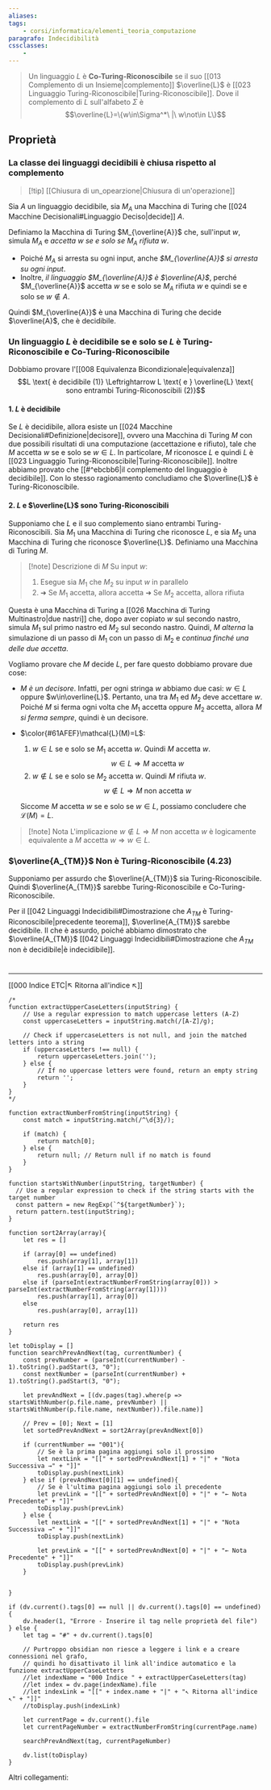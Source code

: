 ```yaml
---
aliases:
tags:
    - corsi/informatica/elementi_teoria_computazione
paragrafo: Indecidibilità
cssclasses:
    - 
---
```


> Un linguaggio $L$ è **Co-Turing-Riconoscibile** se il suo [[013 Complemento di un Insieme|complemento]] $\overline{L}$ è [[023 Linguaggio Turing-Riconoscibile|Turing-Riconoscibile]]. Dove il complemento di $L$ sull'alfabeto $\Sigma$ è $$\overline{L}=\{w\in\Sigma^*\ |\ w\not\in L\}$$


## Proprietà

### La classe dei linguaggi decidibili è chiusa rispetto al complemento

> [!tip] [[Chiusura di un_opearzione|Chiusura di un'operazione]]

Sia $A$ un linguaggio decidibile, sia $M_A$ una Macchina di Turing che [[024 Macchine Decisionali#Linguaggio Deciso|decide]] $A$.

Definiamo la Macchina di Turing $M_{\overline{A}}$ che, sull'input $w$, simula $M_A$ e _accetta $w$ se e solo se $M_A$ rifiuta $w$_.

-   Poiché $M_A$ si arresta su ogni input, anche *$M_{\overline{A}}$ si arresta su ogni input*.
-   Inoltre, *il linguaggio $M_{\overline{A}}$ è $\overline{A}$*, perché $M_{\overline{A}}$ accetta $w$ se e solo se $M_A$ rifiuta $w$ e quindi se e solo se $w\not\in A$.

Quindi $M_{\overline{A}}$ è una Macchina di Turing che decide $\overline{A}$, che è decidibile.

### Un linguaggio $L$ è decidibile se e solo se $L$ è Turing-Riconoscibile e Co-Turing-Riconoscibile

Dobbiamo provare l'[[008 Equivalenza Bicondizionale|equivalenza]] $$L \text{ è decidibile (1)} \Leftrightarrow L \text{ e } \overline{L} \text{ sono entrambi Turing-Riconoscibili (2)}$$

#### 1. $L$ è decidibile

Se $L$ è decidibile, allora esiste un [[024 Macchine Decisionali#Definizione|decisore]], ovvero una Macchina di Turing $M$ con due possibili risultati di una computazione (accettazione e rifiuto), tale che $M$ accetta $w$ se e solo se $w\in L$. In particolare, $M$ riconosce $L$ e quindi $L$ è [[023 Linguaggio Turing-Riconoscibile|Turing-Riconoscibile]]. Inoltre abbiamo provato che [[#^ebcbb6|il complemento del linguaggio è decidibile]]. Con lo stesso ragionamento concludiamo che $\overline{L}$ è Turing-Riconoscibile.

#### 2. $L$ e $\overline{L}$ sono Turing-Riconoscibili

Supponiamo che $L$ e il suo complemento siano entrambi Turing-Riconoscibili. Sia $M_1$ una Macchina di Turing che riconosce $L$, e sia $M_2$ una Macchina di Turing che riconosce $\overline{L}$. Definiamo una Macchina di Turing $M$.

> [!note] Descrizione di $M$
> Su input $w$:
>
> 1. Esegue sia $M_1$ che $M_2$ su input $w$ in parallelo
> 2. ➜ Se $M_1$ accetta, allora accetta
>    ➜ Se $M_2$ accetta, allora rifiuta

Questa è una Macchina di Turing a [[026 Macchina di Turing Multinastro|due nastri]] che, dopo aver copiato $w$ sul secondo nastro, simula $M_1$ sul primo nastro ed $M_2$ sul secondo nastro.
Quindi, $M$ _alterna_ la simulazione di un passo di $M_1$ con un passo di $M_2$ e _continua finché una delle due accetta_.

Vogliamo provare che $M$ decide $L$, per fare questo dobbiamo provare due cose:

-   _$M$ è un decisore_. Infatti, per ogni stringa $w$ abbiamo due casi: $w\in L$ oppure $w\in\overline{L}$. Pertanto, una tra $M_1$ ed $M_2$ deve accettare $w$. Poiché $M$ si ferma ogni volta che $M_1$ accetta oppure $M_2$ accetta, allora _$M$ si ferma sempre_, quindi è un decisore.
-   $\color{#61AFEF}\mathcal{L}(M)=L$:

    1.  $w\in L$ se e solo se $M_1$ accetta $w$. Quindi $M$ accetta $w$. $$w\in L\Rightarrow M\text{ accetta }w$$
    2.  $w\not\in L$ se e solo se $M_2$ accetta $w$. Quindi $M$ rifiuta $w$. $$w\not\in L\Rightarrow M\text{ non accetta }w$$

    Siccome $M$ accetta $w$ se e solo se $w\in L$, possiamo concludere che $\mathcal{L}(M)=L$.

> [!note] Nota
> L'implicazione $w\not\in L\Rightarrow M\text{ non accetta }w$ è logicamente equivalente a $M\text{ accetta }w \Rightarrow w\in L$.

### $\overline{A_{TM}}$ Non è Turing-Riconoscibile (4.23)

Supponiamo per assurdo che $\overline{A_{TM}}$ sia Turing-Riconoscibile.
Quindi $\overline{A_{TM}}$ sarebbe Turing-Riconoscibile e Co-Turing-Riconoscibile.

Per il [[042 Linguaggi Indecidibili#Dimostrazione che $A_{TM}$ è Turing-Riconoscibile|precedente teorema]], $\overline{A_{TM}}$ sarebbe decidibile. Il che è assurdo, poiché abbiamo dimostrato che $\overline{A_{TM}}$ [[042 Linguaggi Indecidibili#Dimostrazione che $A_{TM}$ non è decidibile|è indecidibile]].

#

---

[[000 Indice ETC|↖ Ritorna all'indice ↖]]

```dataviewjs
/*
function extractUpperCaseLetters(inputString) {
	// Use a regular expression to match uppercase letters (A-Z)
	const uppercaseLetters = inputString.match(/[A-Z]/g);

	// Check if uppercaseLetters is not null, and join the matched letters into a string
	if (uppercaseLetters !== null) {
		return uppercaseLetters.join('');
	} else {
	    // If no uppercase letters were found, return an empty string
	    return '';
	}
}
*/

function extractNumberFromString(inputString) {
	const match = inputString.match(/^\d{3}/);

	if (match) {
		return match[0];
	} else {
		return null; // Return null if no match is found
	}
}

function startsWithNumber(inputString, targetNumber) {
  // Use a regular expression to check if the string starts with the target number
  const pattern = new RegExp(`^${targetNumber}`);
  return pattern.test(inputString);
}

function sort2Array(array){
	let res = []

	if (array[0] == undefined)
		res.push(array[1], array[1])
	else if (array[1] == undefined)
		res.push(array[0], array[0])
	else if (parseInt(extractNumberFromString(array[0])) > parseInt(extractNumberFromString(array[1])))
		res.push(array[1], array[0])
	else
		res.push(array[0], array[1])

	return res
}

let toDisplay = []
function searchPrevAndNext(tag, currentNumber) {
	const prevNumber = (parseInt(currentNumber) - 1).toString().padStart(3, "0");
	const nextNumber = (parseInt(currentNumber) + 1).toString().padStart(3, "0");

	let prevAndNext = [(dv.pages(tag).where(p => startsWithNumber(p.file.name, prevNumber) || startsWithNumber(p.file.name, nextNumber)).file.name)]

	// Prev = [0]; Next = [1]
	let sortedPrevAndNext = sort2Array(prevAndNext[0])

	if (currentNumber == "001"){
		// Se è la prima pagina aggiungi solo il prossimo
		let nextLink = "[[" + sortedPrevAndNext[1] + "|" + "Nota Successiva →" + "]]"
		toDisplay.push(nextLink)
	} else if (prevAndNext[0][1] == undefined){
		// Se è l'ultima pagina aggiungi solo il precedente
		let prevLink = "[[" + sortedPrevAndNext[0] + "|" + "← Nota Precedente" + "]]"
		toDisplay.push(prevLink)
	} else {
		let nextLink = "[[" + sortedPrevAndNext[1] + "|" + "Nota Successiva →" + "]]"
		toDisplay.push(nextLink)

		let prevLink = "[[" + sortedPrevAndNext[0] + "|" + "← Nota Precedente" + "]]"
		toDisplay.push(prevLink)
	}


}

if (dv.current().tags[0] == null || dv.current().tags[0] == undefined){
	dv.header(1, "Errore - Inserire il tag nelle proprietà del file")
} else {
	let tag = "#" + dv.current().tags[0]

	// Purtroppo obsidian non riesce a leggere i link e a creare connessioni nel grafo,
	// quindi ho disattivato il link all'indice automatico e la funzione extractUpperCaseLetters
	//let indexName = "000 Indice " + extractUpperCaseLetters(tag)
	//let index = dv.page(indexName).file
	//let indexLink = "[[" + index.name + "|" + "↖ Ritorna all'indice ↖" + "]]"
	//toDisplay.push(indexLink)

	let currentPage = dv.current().file
	let currentPageNumber = extractNumberFromString(currentPage.name)

	searchPrevAndNext(tag, currentPageNumber)

	dv.list(toDisplay)
}
```

Altri collegamenti:
